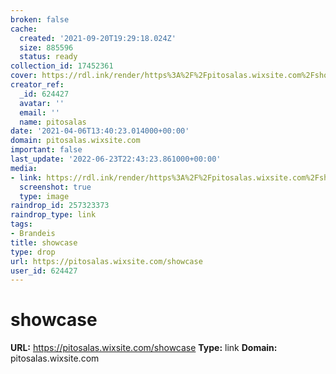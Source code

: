 ```yaml
---
broken: false
cache:
  created: '2021-09-20T19:29:18.024Z'
  size: 885596
  status: ready
collection_id: 17452361
cover: https://rdl.ink/render/https%3A%2F%2Fpitosalas.wixsite.com%2Fshowcase
creator_ref:
  _id: 624427
  avatar: ''
  email: ''
  name: pitosalas
date: '2021-04-06T13:40:23.014000+00:00'
domain: pitosalas.wixsite.com
important: false
last_update: '2022-06-23T22:43:23.861000+00:00'
media:
- link: https://rdl.ink/render/https%3A%2F%2Fpitosalas.wixsite.com%2Fshowcase
  screenshot: true
  type: image
raindrop_id: 257323373
raindrop_type: link
tags:
- Brandeis
title: showcase
type: drop
url: https://pitosalas.wixsite.com/showcase
user_id: 624427
---
```


# showcase

**URL:** https://pitosalas.wixsite.com/showcase
**Type:** link
**Domain:** pitosalas.wixsite.com
